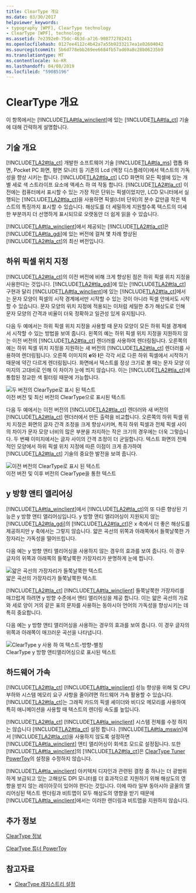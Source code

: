 ```yaml
---
title: ClearType 개요
ms.date: 03/30/2017
helpviewer_keywords:
- typography [WPF], ClearType technology
- ClearType [WPF], technology
ms.assetid: 7e2392e0-75dc-463d-a716-908772782431
ms.openlocfilehash: 0127ee4112c4b42a7a55b9233217ea1e02604042
ms.sourcegitcommit: 5b6d778ebb269ee6684fb57ad69a8c28b06235b9
ms.translationtype: MT
ms.contentlocale: ko-KR
ms.lasthandoff: 04/08/2019
ms.locfileid: "59085196"
---
```

# <a name="cleartype-overview"></a>ClearType 개요
이 항목에서는 [!INCLUDE[TLA#tla_winclient](../../../../includes/tlasharptla-winclient-md.md)]에 있는 [!INCLUDE[TLA#tla_ct](../../../../includes/tlasharptla-ct-md.md)] 기술에 대해 간략하게 설명합니다.  

<a name="overview"></a>   
## <a name="technology-overview"></a>기술 개요  
 [!INCLUDE[TLA2#tla_ct](../../../../includes/tla2sharptla-ct-md.md)] 개발한 소프트웨어 기술 [!INCLUDE[TLA#tla_ms](../../../../includes/tlasharptla-ms-md.md)] 랩톱 화면, Pocket PC 화면, 평면 모니터 등 기존의 Lcd (액정 디스플레이)에서 텍스트의 가독성을 향상 시키는 합니다.  [!INCLUDE[TLA2#tla_ct](../../../../includes/tla2sharptla-ct-md.md)] LCD 화면의 모든 픽셀에 있는 개별 세로 색 스트라이프 요소에 액세스 하 여 작동 합니다. [!INCLUDE[TLA2#tla_ct](../../../../includes/tla2sharptla-ct-md.md)] 이전에는 컴퓨터에서 표시할 수 있는 가장 작은 단위는 픽셀이었지만, LCD 모니터에서 실행되는 [!INCLUDE[TLA2#tla_ct](../../../../includes/tla2sharptla-ct-md.md)]을 사용하면 픽셀(너비 단위)의 분수 값만큼 작은 텍스트의 특징까지 표시할 수 있습니다. 해상도를 더 세밀하게 지원할수록 텍스트의 미세한 부분까지 더 선명하게 표시되므로 오랫동안 더 쉽게 읽을 수 있습니다.  
  
 [!INCLUDE[TLA#tla_winclient](../../../../includes/tlasharptla-winclient-md.md)]에서 제공되는 [!INCLUDE[TLA2#tla_ct](../../../../includes/tla2sharptla-ct-md.md)]은 [!INCLUDE[TLA#tla_gdi](../../../../includes/tlasharptla-gdi-md.md)]에 있는 버전에 걸쳐 몇 차례 향상된 [!INCLUDE[TLA2#tla_ct](../../../../includes/tla2sharptla-ct-md.md)]의 최신 버전입니다.  
  
<a name="sub-pixel_positioning"></a>   
## <a name="sub-pixel-positioning"></a>하위 픽셀 위치 지정  
 [!INCLUDE[TLA2#tla_ct](../../../../includes/tla2sharptla-ct-md.md)]의 이전 버전에 비해 크게 향상된 점은 하위 픽셀 위치 지정을 사용한다는 것입니다. [!INCLUDE[TLA2#tla_gdi](../../../../includes/tla2sharptla-gdi-md.md)]에 있는 [!INCLUDE[TLA2#tla_ct](../../../../includes/tla2sharptla-ct-md.md)] 구현과 달리 [!INCLUDE[TLA#tla_winclient](../../../../includes/tlasharptla-winclient-md.md)]에 있는 [!INCLUDE[TLA2#tla_ct](../../../../includes/tla2sharptla-ct-md.md)]에서는 문자 모양이 픽셀의 시작 경계에서만 시작할 수 있는 것이 아니라 픽셀 안에서도 시작할 수 있습니다. 문자 모양의 위치 지정에 적용되는 이처럼 세밀한 추가 해상도로 인해 문자 모양의 간격과 비율이 더욱 정확하고 일관성 있게 유지됩니다.  
  
 다음 두 예에서는 하위 픽셀 위치 지정을 사용할 때 문자 모양이 모든 하위 픽셀 경계에서 시작할 수 있는 방법을 보여 줍니다. 왼쪽의 예는 하위 픽셀 위치 지정을 지원하지 않는 이전 버전의 [!INCLUDE[TLA2#tla_ct](../../../../includes/tla2sharptla-ct-md.md)] 렌더러를 사용하여 렌더링됩니다. 오른쪽의 예는 하위 픽셀 위치 지정을 지원하는 새 버전의 [!INCLUDE[TLA2#tla_ct](../../../../includes/tla2sharptla-ct-md.md)] 렌더러를 사용하여 렌더링됩니다. 오른쪽 이미지의 **e**와 **l**은 각각 서로 다른 하위 픽셀에서 시작하기 때문에 약간 다르게 렌더링됩니다. 화면에서 텍스트를 정상 크기로 볼 때는 문자 모양 이미지의 고대비로 인해 이 차이가 눈에 띄지 않습니다. 이는 [!INCLUDE[TLA2#tla_ct](../../../../includes/tla2sharptla-ct-md.md)]에 통합된 정교한 색 필터링 때문에 가능합니다.  
  
 ![두 버전의 ClearType로 표시 된 텍스트](./media/wcpsdk-mmgraphics-text-cleartype-overview-01.png "wcpsdk_mmgraphics_text_cleartype_overview_01")  
이전 버전 및 최신 버전의 ClearType으로 표시된 텍스트  
  
 다음 두 예에서는 이전 버전의 [!INCLUDE[TLA2#tla_ct](../../../../includes/tla2sharptla-ct-md.md)] 렌더러와 새 버전의 [!INCLUDE[TLA2#tla_ct](../../../../includes/tla2sharptla-ct-md.md)] 렌더러에서 만든 출력을 비교합니다. 오른쪽의 하위 픽셀 위치 지정은 화면의 글자 간격 조정을 크게 향상시키며, 특히 하위 픽셀과 전체 픽셀 사이의 차이가 문자 모양 너비의 많은 부분을 차지하는 작은 크기의 경우에는 더욱 그렇습니다. 두 번째 이미지에서는 글자 사이의 간격 조정이 더 균일합니다. 텍스트 화면의 전체적인 모양에서 하위 픽셀 위치 지정에 따른 이점이 크게 증가하여 [!INCLUDE[TLA2#tla_ct](../../../../includes/tla2sharptla-ct-md.md)] 기술의 중요한 발전을 보여 줍니다.  
  
 ![이전 버전의 ClearType로 표시 된 텍스트](./media/wcpsdk-mmgraphics-text-cleartype-overview-02.png "wcpsdk_mmgraphics_text_cleartype_overview_02")  
이전 버전 및 이후 버전의 ClearType을 통한 텍스트  
  
<a name="y-direction_antialiasing"></a>   
## <a name="y-direction-antialiasing"></a>y 방향 앤티 앨리어싱  
 [!INCLUDE[TLA#tla_winclient](../../../../includes/tlasharptla-winclient-md.md)]에서 [!INCLUDE[TLA2#tla_ct](../../../../includes/tla2sharptla-ct-md.md)]의 또 다른 향상된 기능은 y 방향 앤티 앨리어싱입니다. y 방향 앤티 앨리어싱이 지원되지 않는 [!INCLUDE[TLA2#tla_gdi](../../../../includes/tla2sharptla-gdi-md.md)]의 [!INCLUDE[TLA2#tla_ct](../../../../includes/tla2sharptla-ct-md.md)]은 x 축에서 더 좋은 해상도를 제공하지만 y 축에서는 그렇지 않습니다. 얇은 곡선의 위쪽과 아래쪽에서 들쭉날쭉한 가장자리는 가독성을 떨어뜨립니다.  
  
 다음 예는 y 방향 앤티 앨리어싱을 사용하지 않는 경우의 효과를 보여 줍니다. 이 경우 글자의 위쪽과 아래쪽의 들쭉날쭉한 가장자리가 분명하게 눈에 띕니다.  
  
 ![얇은 곡선의 가장자리가 들쭉날쭉한 텍스트](./media/wcpsdk-mmgraphics-text-cleartype-overview-03.png "wcpsdk_mmgraphics_text_cleartype_overview_03")  
얇은 곡선의 가장자리가 들쭉날쭉한 텍스트  
  
 [!INCLUDE[TLA2#tla_ct](../../../../includes/tla2sharptla-ct-md.md)] [!INCLUDE[TLA#tla_winclient](../../../../includes/tlasharptla-winclient-md.md)] 들쭉날쭉한 가장자리를 매끄럽게 하려면 y 방향 수준에서 앤티 앨리어싱을 제공 합니다. 이는 얇은 곡선의 가로와 세로 양이 거의 같은 표의 문자를 사용하는 동아시아 언어의 가독성을 향상시키는 데 특히 중요합니다.  
  
 다음 예는 y 방향 앤티 앨리어싱을 사용하는 경우의 효과를 보여 줍니다. 이 경우 글자의 위쪽과 아래쪽이 매끄러운 곡선을 나타냅니다.  
  
 ![ClearType y 사용 하 여 텍스트&#45;방향&#45;별칭](./media/wcpsdk-mmgraphics-text-cleartype-overview-04.png "wcpsdk_mmgraphics_text_cleartype_overview_04")  
ClearType y 방향 앤티앨리어싱으로 표시된 텍스트  
  
<a name="hardware_acceleration"></a>   
## <a name="hardware-acceleration"></a>하드웨어 가속  
 [!INCLUDE[TLA2#tla_ct](../../../../includes/tla2sharptla-ct-md.md)] [!INCLUDE[TLA#tla_winclient](../../../../includes/tlasharptla-winclient-md.md)] 성능 향상을 위해 및 CPU 부하와 시스템 메모리 요구 사항을 줄이려면 하드웨어 가속 활용할 수 있습니다. [!INCLUDE[TLA2#tla_ct](../../../../includes/tla2sharptla-ct-md.md)]는 그래픽 카드의 픽셀 셰이더와 비디오 메모리를 사용하여 특히 애니메이션을 사용할 때 텍스트의 렌더링 속도를 높입니다.  
  
 [!INCLUDE[TLA2#tla_ct](../../../../includes/tla2sharptla-ct-md.md)] [!INCLUDE[TLA#tla_winclient](../../../../includes/tlasharptla-winclient-md.md)] 시스템 전체를 수정 하지는 않습니다 [!INCLUDE[TLA2#tla_ct](../../../../includes/tla2sharptla-ct-md.md)] 설정 합니다. [!INCLUDE[TLA#tla_mswin](../../../../includes/tlasharptla-mswin-md.md)]에서 [!INCLUDE[TLA2#tla_ct](../../../../includes/tla2sharptla-ct-md.md)]을 사용하지 않도록 설정하면 [!INCLUDE[TLA#tla_winclient](../../../../includes/tlasharptla-winclient-md.md)] 앤티 앨리어싱이 회색조 모드로 설정됩니다. 또한 [!INCLUDE[TLA#tla_winclient](../../../../includes/tlasharptla-winclient-md.md)]의 [!INCLUDE[TLA2#tla_ct](../../../../includes/tla2sharptla-ct-md.md)]은 [ClearType Tuner PowerToy](https://www.microsoft.com/typography/ClearTypePowerToy.mspx)의 설정을 수정하지 않습니다.  
  
 [!INCLUDE[TLA#tla_winclient](../../../../includes/tlasharptla-winclient-md.md)] 아키텍처 디자인과 관련된 결정 중 하나는 더 광범위하게 보급되고 있는 고해상도 DPI 모니터를 더 효과적으로 지원하기 위해 해상도의 영향을 받지 않는 레이아웃이 있어야 한다는 것입니다. 이에 따라 일부 동아시아 글꼴의 앨리어싱된 텍스트 렌더링과 비트맵이 모두 해상도의 영향을 받기 때문에 [!INCLUDE[TLA#tla_winclient](../../../../includes/tlasharptla-winclient-md.md)]에서는 이러한 렌더링과 비트맵을 지원하지 않습니다.  
  
<a name="further_information"></a>   
## <a name="further-information"></a>추가 정보  
 [ClearType 정보](https://www.microsoft.com/typography/ClearTypeInfo.mspx)  
  
 [ClearType 튜너 PowerToy](https://www.microsoft.com/typography/ClearTypePowerToy.mspx)  
  
## <a name="see-also"></a>참고자료

- [ClearType 레지스트리 설정](cleartype-registry-settings.md)
